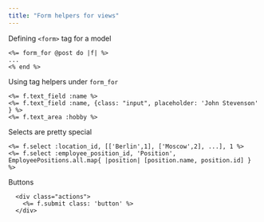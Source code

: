 ```yaml
---
title: "Form helpers for views"
---
```

Defining `<form>` tag for a model
```
<%= form_for @post do |f| %>
...
<% end %>
```

Using tag helpers under `form_for`
```
<%= f.text_field :name %>
<%= f.text_field :name, {class: "input", placeholder: 'John Stevenson' } %>
<%= f.text_area :hobby %>
```

Selects are pretty special
```
<%= f.select :location_id, [['Berlin',1], ['Moscow',2], ...], 1 %>
<%= f.select :employee_position_id, 'Position', EmployeePositions.all.map{ |position| [position.name, position.id] } %>
```

Buttons
```
  <div class="actions">
    <%= f.submit class: 'button' %>
  </div>
```
